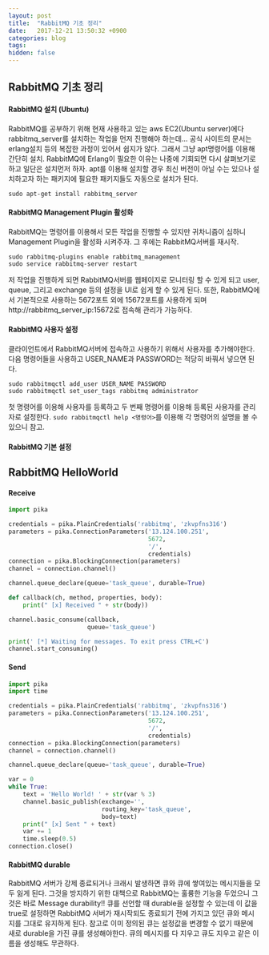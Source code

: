 ```yaml
---
layout: post
title:  "RabbitMQ 기초 정리"
date:   2017-12-21 13:50:32 +0900
categories: blog
tags:
hidden: false
---
```

## RabbitMQ 기초 정리
#### RabbitMQ 설치 (Ubuntu)
RabbitMQ를 공부하기 위해 현재 사용하고 있는 aws EC2(Ubuntu server)에다 rabbitmq_server를 설치하는 작업을 먼저 진행해야 하는데... 공식 사이트의 문서는 erlang설치 등의 복잡한 과정이 있어서 쉽지가 않다. 그래서 그냥 apt명령어를 이용해 간단히 설치. RabbitMQ에 Erlang이 필요한 이유는 나중에 기회되면 다시 살펴보기로 하고 일단은 설치먼저 하자. apt를 이용해 설치할 경우 최신 버전이 아닐 수는 있으나 설치하고자 하는 패키지에 필요한 패키지들도 자동으로 설치가 된다.
```
sudo apt-get install rabbitmq_server
```

#### RabbitMQ Management Plugin 활성화
RabbitMQ는 명령어를 이용해서 모든 작업을 진행할 수 있지만 귀차니즘이 심하니 Management Plugin을 활성화 시켜주자. 그 후에는 RabbitMQ서버를 재시작.
```
sudo rabbitmq-plugins enable rabbitmq_management
sudo service rabbitmq-server restart
```
저 작업을 진행하게 되면 RabbitMQ서버를 웹페이지로 모니터링 할 수 있게 되고 user, queue, 그리고 exchange 등의 설정을 UI로 쉽게 할 수 있게 된다. 또한, RabbitMQ에서 기본적으로 사용하는 5672포트 외에 15672포트를 사용하게 되며 http://rabbitmq_server_ip:15672로 접속해 관리가 가능하다.

#### RabbitMQ 사용자 설정
클라이언트에서 RabbitMQ서버에 접속하고 사용하기 위해서 사용자를 추가해야한다. 다음 명령어들을 사용하고 USER_NAME과 PASSWORD는 적당히 바꿔서 넣으면 된다.
```
sudo rabbitmqctl add_user USER_NAME PASSWORD
sudo rabbitmqctl set_user_tags rabbitmq administrator
```
첫 명령어를 이용해 사용자를 등록하고 두 번째 명령어를 이용해 등록된 사용자를 관리자로 설정한다. `sudo rabbitmqctl help <명령어>`를 이용해 각 명령어의 설명을 볼 수 있으니 참고.

#### RabbitMQ 기본 설정

## RabbitMQ HelloWorld
#### Receive
```python linenos
import pika

credentials = pika.PlainCredentials('rabbitmq', 'zkvpfns316')
parameters = pika.ConnectionParameters('13.124.100.251',
                                       5672,
                                       '/',
                                       credentials)
connection = pika.BlockingConnection(parameters)
channel = connection.channel()

channel.queue_declare(queue='task_queue', durable=True)

def callback(ch, method, properties, body):
	print(" [x] Received " + str(body))

channel.basic_consume(callback,
                      queue='task_queue')

print(' [*] Waiting for messages. To exit press CTRL+C')
channel.start_consuming()
```

#### Send
```python
import pika
import time

credentials = pika.PlainCredentials('rabbitmq', 'zkvpfns316')
parameters = pika.ConnectionParameters('13.124.100.251',
                                       5672,
                                       '/',
                                       credentials)
connection = pika.BlockingConnection(parameters)
channel = connection.channel()

channel.queue_declare(queue='task_queue', durable=True)

var = 0
while True:
	text = 'Hello World! ' + str(var % 3)
	channel.basic_publish(exchange='',
						  routing_key='task_queue',
						  body=text)
	print(" [x] Sent " + text)
	var += 1
	time.sleep(0.5)
connection.close()
```


#### RabbitMQ durable
RabbitMQ 서버가 강제 종료되거나 크래시 발생하면 큐와 큐에 쌓여있는 메시지들을 모두 잃게 된다. 그것을 방지하기 위한 대책으로 RabbitMQ는 훌륭한 기능을 두었으니 그것은 바로 Message durability!!
큐를 선언할 때 durable을 설정할 수 있는데 이 값을 true로 설정하면 RabbitMQ 서버가 재시작되도 종료되기 전에 가지고 있던 큐와 메시지를 그대로 유지하게 된다. 참고로 이미 정의된 큐는 설정값을 변경할 수 없기 때문에 새로 durable을 가진 큐를 생성해야한다. 큐의 메시지를 다 지우고 큐도 지우고 같은 이름을 생성해도 무관하다.
